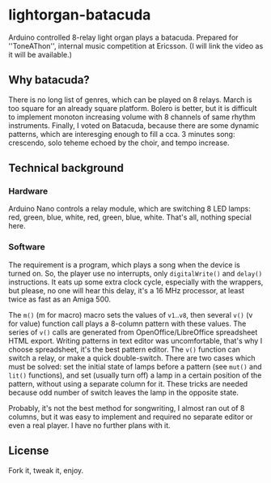 # lightorgan-batacuda
Arduino controlled 8-relay light organ plays a batacuda.
Prepared for ''ToneAThon'',
internal music competition at Ericsson.
(I will link the video as it will be available.)

## Why batacuda? ##

There is no long list of genres,
which can be played on 8 relays.
March is too square for an already square platform.
Bolero is better, but it is difficult to
implement monoton increasing volume with
8 channels of same rhythm instruments.
Finally, I voted on Batacuda, because there are some
dynamic patterns, which are interesging enough to
fill a cca. 3 minutes song: crescendo,
solo teheme echoed by the choir,
and tempo increase.

## Technical background ##

### Hardware ###

Arduino Nano controls a relay module,
which are switching 8 LED lamps:
red, green, blue, white, red, green, blue, white.
That's all, nothing special here.

### Software ###

The requirement is a program, which plays a song when the
device is turned on.
So, the player use no interrupts,
only `digitalWrite()` and `delay()`
instructions.
It eats up some extra clock cycle, especially with the wrappers,
but please, no one will hear this delay,
it's a 16 MHz processor,
at least twice as fast as an Amiga 500.

The `m()` (m for macro) macro sets the values of `v1`..`v8`,
then several `v()` (v for value) function call plays a
8-column pattern with these values.
The series of `v()` calls are generated from
OpenOffice/LibreOffice spreadsheet HTML export.
Writing patterns in text editor was uncomfortable,
that's why I choose spreadsheet, it's
the best pattern editor.
The `v()` function can switch a relay,
or make a quick double-switch.
There are two cases which must be solved:
set the initial state of lamps before a pattern
(see `mut()` and `lit()` functions),
and set (usually turn off) a lamp in a certain
position of the pattern, without using a separate column for it.
These tricks are needed because odd number of switch
leaves the lamp in the opposite state.

Probably, it's not the best method for songwriting,
I almost ran out of 8 columns, but it was
easy to implement and required no separate
editor or even a real player.
I have no further plans with it.

## License ##

Fork it, tweak it, enjoy.
